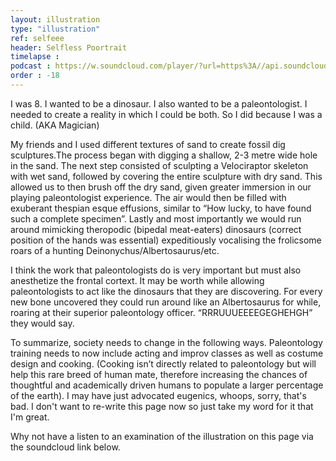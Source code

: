 ```yaml
---
layout: illustration
type: "illustration"
ref: selfeee
header: Selfless Poortrait
timelapse : 
podcast : https://w.soundcloud.com/player/?url=https%3A//api.soundcloud.com/tracks/255363536
order : -18
---
```


I was 8. I wanted to be a dinosaur. I also wanted to be a paleontologist. I needed to create a reality in which I could be both. So I did because I was a child. (AKA Magician)

My friends and I used different textures of sand to create fossil dig sculptures.The process began with digging a shallow, 2-3 metre wide hole in the sand. The next step consisted of sculpting a Velociraptor skeleton with wet sand, followed by covering the entire sculpture with dry sand. This allowed us to then brush off the dry sand, given greater immersion in our playing paleontologist experience. The air would then be filled with exuberant thespian esque effusions, similar to “How lucky, to have found such a complete specimen”. Lastly and most importantly we would run around mimicking theropodic (bipedal meat-eaters) dinosaurs (correct position of the hands was essential) expeditiously vocalising the frolicsome roars of a hunting Deinonychus/Albertosaurus/etc.

I think the work that paleontologists do is very important but must also anesthetize the frontal cortext. It may be worth while allowing paleontologists to act like the dinosaurs that they are discovering. For every new bone uncovered they could run around like an Albertosaurus for while, roaring at their superior paleontology officer. “RRRUUUEEEEGEGHEHGH” they would say.

To summarize, society needs to change in the following ways. Paleontology training needs to now include acting and improv classes as well as costume design and cooking. (Cooking isn’t directly related to paleontology but will help this rare breed of human mate, therefore increasing the chances of thoughtful and academically driven humans to populate a larger percentage of the earth). I may have just advocated eugenics, whoops, sorry, that's bad. I don't want to re-write this page now so just take my word for it that I'm great.

Why not have a listen to an examination of the illustration on this page via the soundcloud link below.